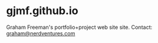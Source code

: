 # gjmf.github.io
Graham Freeman's portfolio+project web site site.
Contact: graham@nerdventures.com
